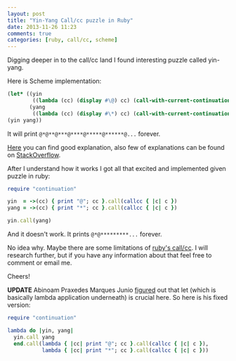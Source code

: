 ```yaml
---
layout: post
title: "Yin-Yang Call/cc puzzle in Ruby"
date: 2013-11-26 11:23
comments: true
categories: [ruby, call/cc, scheme]
---
```

Digging deeper in to the call/cc land I found interesting puzzle called yin-yang.

Here is Scheme implementation:

```scheme
(let* ((yin
        ((lambda (cc) (display #\@) cc) (call-with-current-continuation (lambda (c) c))))
       (yang
        ((lambda (cc) (display #\*) cc) (call-with-current-continuation (lambda (c) c)))))
(yin yang))
```

It will print `@*@**@***@****@*****@******@...` forever.

<!-- more -->

[Here](http://yinwang0.wordpress.com/2012/07/27/yin-yang-puzzle/) you can find good explanation,
also few of explanations can be found on [StackOverflow](http://stackoverflow.com/questions/2694679/how-does-the-yin-yang-puzzle-work).

After I understand how it works I got all that excited and implemented given puzzle in ruby:

```ruby
require "continuation"

yin  = ->(cc) { print "@"; cc }.call(callcc { |c| c })
yang = ->(cc) { print "*"; cc }.call(callcc { |c| c })

yin.call(yang)
```

And it doesn't work. It prints `@*@*********...` forever.

No idea why. Maybe there are some limitations of [ruby's call/cc](http://www.ruby-doc.org/core-2.0.0/Continuation.html).
I will research further, but if you have any information about that feel free to comment or email me.

Cheers!

**UPDATE** Abinoam Praxedes Marques Junio [figured](https://www.ruby-forum.com/topic/4418860#1129811) out that let (which is basically lambda application underneath) is crucial here.
So here is his fixed version:

```ruby
require "continuation"

lambda do |yin, yang|
  yin.call yang
  end.call(lambda { |cc| print "@"; cc }.call(callcc { |c| c }),
           lambda { |cc| print "*"; cc }.call(callcc { |c| c }))
```
